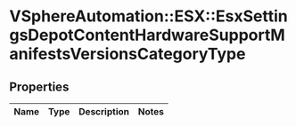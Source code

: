 # VSphereAutomation::ESX::EsxSettingsDepotContentHardwareSupportManifestsVersionsCategoryType

## Properties
Name | Type | Description | Notes
------------ | ------------- | ------------- | -------------


